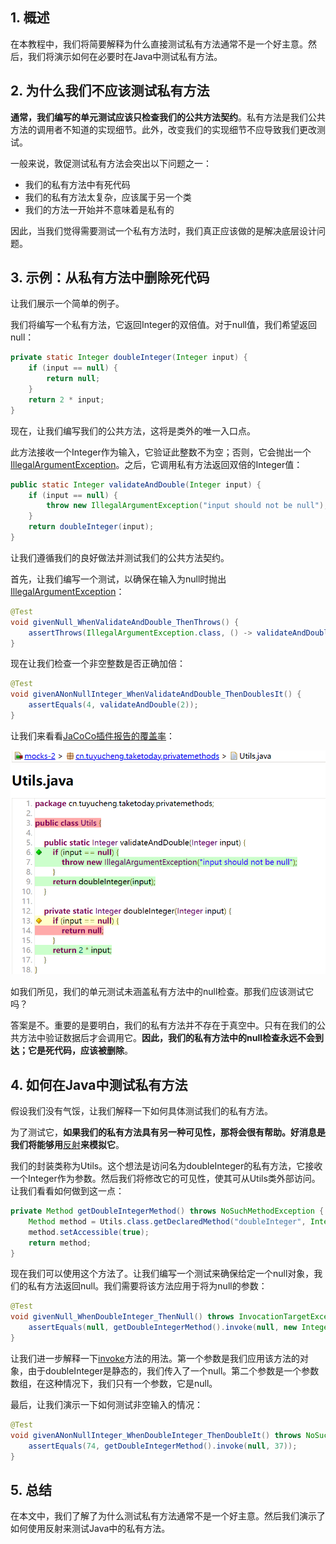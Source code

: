 ## 1. 概述

在本教程中，我们将简要解释为什么直接测试私有方法通常不是一个好主意。然后，我们将演示如何在必要时在Java中测试私有方法。

## 2. 为什么我们不应该测试私有方法

**通常，我们编写的单元测试应该只检查我们的公共方法契约**。私有方法是我们公共方法的调用者不知道的实现细节。此外，改变我们的实现细节不应导致我们更改测试。

一般来说，敦促测试私有方法会突出以下问题之一：

-   我们的私有方法中有死代码
-   我们的私有方法太复杂，应该属于另一个类
-   我们的方法一开始并不意味着是私有的

因此，当我们觉得需要测试一个私有方法时，我们真正应该做的是解决底层设计问题。

## 3. 示例：从私有方法中删除死代码

让我们展示一个简单的例子。

我们将编写一个私有方法，它返回Integer的双倍值。对于null值，我们希望返回null：

```java
private static Integer doubleInteger(Integer input) {
    if (input == null) {
        return null;
    }
    return 2 * input;
}
```

现在，让我们编写我们的公共方法，这将是类外的唯一入口点。

此方法接收一个Integer作为输入，它验证此整数不为空；否则，它会抛出一个[IllegalArgumentException](https://www.baeldung.com/java-illegalargumentexception-or-nullpointerexception)。之后，它调用私有方法返回双倍的Integer值：

```java
public static Integer validateAndDouble(Integer input) {
    if (input == null) {
        throw new IllegalArgumentException("input should not be null");
    }
    return doubleInteger(input);
}
```

让我们遵循我们的良好做法并测试我们的公共方法契约。

首先，让我们编写一个测试，以确保在输入为null时抛出[IllegalArgumentException](https://www.baeldung.com/java-illegalargumentexception-or-nullpointerexception)：

```java
@Test
void givenNull_WhenValidateAndDouble_ThenThrows() {
    assertThrows(IllegalArgumentException.class, () -> validateAndDouble(null));
}
```

现在让我们检查一个非空整数是否正确加倍：

```java
@Test
void givenANonNullInteger_WhenValidateAndDouble_ThenDoublesIt() {
    assertEquals(4, validateAndDouble(2));
}
```

让我们来看看[JaCoCo插件报告的覆盖率](https://www.baeldung.com/jacoco)：

<img src="../assets/img.png">

如我们所见，我们的单元测试未涵盖私有方法中的null检查。那我们应该测试它吗？

答案是不。重要的是要明白，我们的私有方法并不存在于真空中。只有在我们的公共方法中验证数据后才会调用它。**因此，我们的私有方法中的null检查永远不会到达；它是死代码，应该被删除**。

## 4. 如何在Java中测试私有方法

假设我们没有气馁，让我们解释一下如何具体测试我们的私有方法。

为了测试它，**如果我们的私有方法具有另一种可见性，那将会很有帮助。好消息是我们将能够用**[反射](https://www.baeldung.com/java-reflection)**来模拟它**。

我们的封装类称为Utils。这个想法是访问名为doubleInteger的私有方法，它接收一个Integer作为参数。然后我们将修改它的可见性，使其可从Utils类外部访问。让我们看看如何做到这一点：

```java
private Method getDoubleIntegerMethod() throws NoSuchMethodException {
    Method method = Utils.class.getDeclaredMethod("doubleInteger", Integer.class);
    method.setAccessible(true);
    return method;
}
```

现在我们可以使用这个方法了。让我们编写一个测试来确保给定一个null对象，我们的私有方法返回null。我们需要将该方法应用于将为null的参数：

```java
@Test
void givenNull_WhenDoubleInteger_ThenNull() throws InvocationTargetException, IllegalAccessException, NoSuchMethodException {
    assertEquals(null, getDoubleIntegerMethod().invoke(null, new Integer[]{null}));
}
```

让我们进一步解释一下[invoke](https://www.baeldung.com/java-method-reflection)方法的用法。第一个参数是我们应用该方法的对象，由于doubleInteger是静态的，我们传入了一个null。第二个参数是一个参数数组，在这种情况下，我们只有一个参数，它是null。

最后，让我们演示一下如何测试非空输入的情况：

```java
@Test
void givenANonNullInteger_WhenDoubleInteger_ThenDoubleIt() throws NoSuchMethodException, InvocationTargetException, IllegalAccessException {
    assertEquals(74, getDoubleIntegerMethod().invoke(null, 37));
}
```

## 5. 总结

在本文中，我们了解了为什么测试私有方法通常不是一个好主意。然后我们演示了如何使用反射来测试Java中的私有方法。